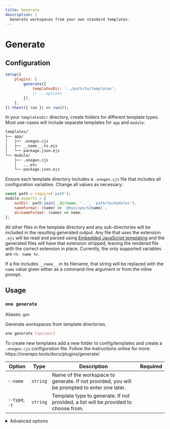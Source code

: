 ```yaml
---
title: Generate
description: |
  Generate workspaces from your own standard templates.
---
```


# Generate

## Configuration

```js {3-6}
setup({
	plugins: [
		generate({
			templatesDir: '../path/to/templates',
			// ...options
		}),
	],
}).then(({ run }) => run());
```

In your `templatesDir` directory, create folders for different template types. Most use-cases will include separate templates for `app` and `module`:

```txt
templates/
├── app/
│   ├── .onegen.cjs
│   ├── __name__.ts.ejs
│   └── package.json.ejs
└── module/
    ├── .onegen.cjs
    │   ...etc
    └── package.json.ejs
```

Ensure each template directory includes a `.onegen.cjs` file that includes all configuration variables. Change all values as necessary:

```js title="templates/module/.onegen.cjs"
const path = require('path');
module.exports = {
	outDir: path.join(__dirname, '..', 'path/to/modules'),
	nameFormat: (name) => `@myscope/${name}`,
	dirnameFormat: (name) => name,
};
```

All other files in the template directory and any sub-directories will be included in the resulting generated output. Any file that uses the extension `.ejs` will be read and parsed using [Embedded JavaScript templating](https://ejs.co/) and the generated files will have that extension stripped, leaving the rendered file with the correct extension in place. Currently, the only supported variables are `<%- name %>`.

If a file includes `__name__` in its filename, that string will be replaced with the `name` value given either as a command-line argument or from the inline prompt.

## Usage

<!-- start-auto-generated-from-cli-generate -->

### `one generate`

Aliases: `gen`

Generate workspaces from template directories.

```sh
one generate [options]
```

To create new templates add a new folder to config/templates and create a `.onegen.cjs` configuration file. Follow the instructions online for more: https\://onerepo.tools/docs/plugins/generate/

| Option         | Type     | Description                                                                                  | Required |
| -------------- | -------- | -------------------------------------------------------------------------------------------- | -------- |
| `--name`       | `string` | Name of the workspace to generate. If not provided, you will be prompted to enter one later. |          |
| `--type`, `-t` | `string` | Template type to generate. If not provided, a list will be provided to choose from.          |          |

<details>

<summary>Advanced options</summary>

| Option            | Type                                    | Description           | Required |
| ----------------- | --------------------------------------- | --------------------- | -------- |
| `--templates-dir` | `string`, default: `"config/templates"` | Path to the templates | ✅       |

</details>

<!-- end-auto-generated-from-cli-generate -->
